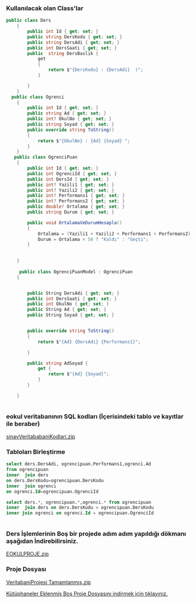 ### Kullanılacak olan Class'lar ### 

```csharp
public class Ders
    {
        public int Id { get; set; }
        public string DersKodu { get; set; }
        public string DersAdi { get; set; }
        public int DersSaati { get; set; }
        public  string DersBaslik {
            get
            {
                return $"{DersKodu} : {DersAdi}  )";
            }

        }
    }
  public class Ogrenci
    {
        public int Id { get; set; }
        public string Ad { get; set; }
        public int? OkulNo { get; set; }
        public string Soyad { get; set; }
        public override string ToString()
        {
            return $"{OkulNo} : {Ad} {Soyad} ";
        }
    }
   public class OgrenciPuan
    {
        public int Id { get; set; }
        public int OgrenciId { get; set; }
        public int DersId { get; set; }
        public int? Yazili1 { get; set; }
        public int? Yazili2 { get; set; }
        public int? Performans1 { get; set; }
        public int? Performans2 { get; set; }
        public double? Ortalama { get; set; }
        public string Durum { get; set; }

        public void OrtalamaVeDurumHesapla()
        {
            Ortalama = (Yazili1 + Yazili2 + Performans1 + Performans2) / 4.0;
            Durum = Ortalama < 50 ? "Kaldı" : "Geçti";
        }
       

    }
    
     public class OgrenciPuanModel : OgrenciPuan
    {


        public String DersAdi { get; set; }
        public int DersSaati { get; set; }
        public int OkulNo { get; set; }
        public String Ad { get; set; }
        public String Soyad { get; set; }


        public override string ToString()
        {
            return $"{Ad} {DersAdi} {Performans1}";

        }

        public string AdSoyad { 
            get { 
                return $"{Ad} {Soyad}"; 
            } 
        }

    }
    
```

### eokul veritabanının SQL kodları (İçerisindeki  tablo ve kayıtlar ile beraber)  ###

[sinavVeritababaniKodlari.zip](https://github.com/sahinmansuroglu/NtpDersiDonem2/files/8778955/sinavVeritababaniKodlari.zip)





### Tabloları Birleştirme ###

```sql
select ders.DersAdi, ogrencipuan.Performans1,ogrenci.Ad
from ogrencipuan
inner  join ders
on ders.DersKodu=ogrencipuan.DersKodu
inner  join ogrenci
on ogrenci.Id=ogrencipuan.OgrenciId
```


```sql
select ders.*, ogrencipuan.*,ogrenci.* from ogrencipuan  
inner  join ders on ders.DersKodu = ogrencipuan.DersKodu 
inner join ogrenci on ogrenci.Id = ogrencipuan.OgrenciId
                               
```

### Ders İşlemlerinin Boş bir  projede adım adım yapıldığı dökmanı aşağıdan İndirebilirsiniz. ###
[EOKULPROJE.zip](https://github.com/sahinmansuroglu/NtpDersiDonem2/files/8778989/EOKUPROJE.zip)

### Proje Dosyası ###

[VeritabaniProjesi Tamamlanmış.zip](https://github.com/sahinmansuroglu/NtpDersiDonem2/files/8778960/VeritabaniProjesi.Tamamlanmis.zip)

[Kütüphaneler Eklenmiş Boş Proje Dosyasını indirmek için tıklayınız.](https://github.com/sahinmansuroglu/NtpDersiDonem2/files/8708203/VeritabaniProjesiBos.zip)
